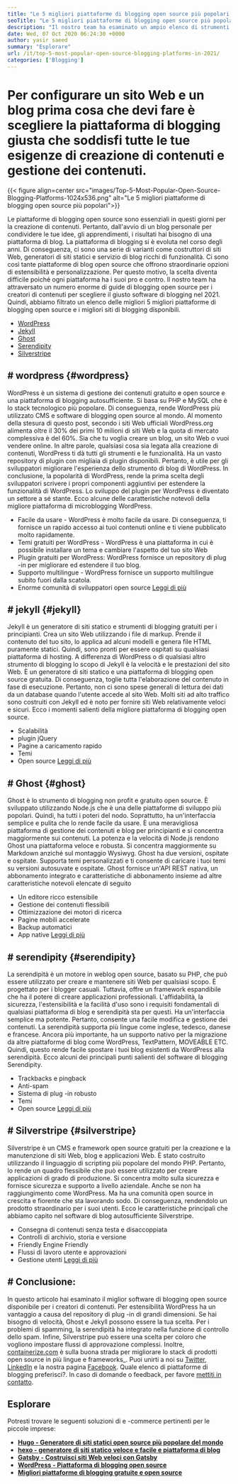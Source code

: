 ```yaml
---
title: "Le 5 migliori piattaforme di blogging open source più popolari nel 2021" 
seoTitle: "Le 5 migliori piattaforme di blogging open source più popolari nel 2021" 
description: "Il nostro team ha esaminato un ampio elenco di strumenti di blog e di gestione dei contenuti e abbiamo una piattaforma di blogging open source elencata in breve elencato." 
date: Wed, 07 Oct 2020 06:24:30 +0000
author: yasir saeed
summary: "Esplorare" 
url: /it/top-5-most-popular-open-source-blogging-platforms-in-2021/
categories: ['Blogging']
---
```


# Per configurare un sito Web e un blog prima cosa che devi fare è scegliere la piattaforma di blogging giusta che soddisfi tutte le tue esigenze di creazione di contenuti e gestione dei contenuti.

{{< figure align=center src="images/Top-5-Most-Popular-Open-Source-Blogging-Platforms-1024x536.png" alt="Le 5 migliori piattaforme di blogging open source più popolari">}}

Le piattaforme di blogging open source sono essenziali in questi giorni per la creazione di contenuti. Pertanto, dall'avvio di un blog personale per condividere le tue idee, gli apprendimenti, i risultati hai bisogno di una piattaforma di blog. La piattaforma di blogging si è evoluta nel corso degli anni. Di conseguenza, ci sono una serie di varianti come costruttori di siti Web, generatori di siti statici e servizio di blog ricchi di funzionalità.
Ci sono così tante piattaforme di blog open source che offrono straordinarie opzioni di estensibilità e personalizzazione. Per questo motivo, la scelta diventa difficile poiché ogni piattaforma ha i suoi pro e contro. Il nostro team ha attraversato un numero enorme di guide di blogging open source per i creatori di contenuti per scegliere il giusto software di blogging nel 2021. Quindi, abbiamo filtrato un elenco delle migliori 5 migliori piattaforme di blogging open source e i migliori siti di blogging disponibili.
  * [WordPress][1]
  * [Jekyll][2]
  * [Ghost][3]
  * [Serendipity][4]
  * [Silverstripe][5]

## # **wordpress** {#wordpress}
WordPress è un sistema di gestione dei contenuti gratuito e open source e una piattaforma di blogging autosufficiente. Si basa su PHP e MySQL che è lo stack tecnologico più popolare. Di conseguenza, rende WordPress più utilizzato CMS e software di blogging open source al mondo. Al momento della stesura di questo post, secondo i siti Web ufficiali WordPress.org alimenta oltre il 30% dei primi 10 milioni di siti Web e la quota di mercato complessiva è del 60%.
Sia che tu voglia creare un blog, un sito Web o vuoi vendere online. In altre parole, qualsiasi cosa sia legata alla creazione di contenuti, WordPress ti dà tutti gli strumenti e le funzionalità. Ha un vasto repository di plugin con migliaia di plugin disponibili. Pertanto, è utile per gli sviluppatori migliorare l'esperienza dello strumento di blog di WordPress.
In conclusione, la popolarità di WordPress, rende la prima scelta degli sviluppatori scrivere i propri componenti aggiuntivi per estendere la funzionalità di WordPress. Lo sviluppo del plugin per WordPress è diventato un settore a sé stante.
Ecco alcune delle caratteristiche notevoli della migliore piattaforma di microblogging WordPress.
  * Facile da usare - WordPress è molto facile da usare. Di conseguenza, ti fornisce un rapido accesso ai tuoi contenuti online e ti viene pubblicato molto rapidamente.
  * Temi gratuiti per WordPress - WordPress è una piattaforma in cui è possibile installare un tema e cambiare l'aspetto del tuo sito Web
  * Plugin gratuiti per WordPress: WordPress fornisce un repository di plug -in per migliorare ed estendere il tuo blog.
  * Supporto multilingue - WordPress fornisce un supporto multilingue subito fuori dalla scatola.
  * Enorme comunità di sviluppatori open source
    [Leggi di più][6]

## # **jekyll** {#jekyll}
Jekyll è un generatore di siti statico e strumenti di blogging gratuiti per i principianti. Crea un sito Web utilizzando i file di markup. Prende il contenuto del tuo sito, lo applica ad alcuni modelli e genera file HTML puramente statici. Quindi, sono pronti per essere ospitati su qualsiasi piattaforma di hosting.
A differenza di WordPress o di qualsiasi altro strumento di blogging lo scopo di Jekyll è la velocità e le prestazioni del sito Web. È un generatore di siti statico e una piattaforma di blogging open source gratuita. Di conseguenza, toglie tutta l'elaborazione del contenuto in fase di esecuzione. Pertanto, non ci sono spese generali di lettura dei dati da un database quando l'utente accede al sito Web. Molti siti ad alto traffico sono costruiti con Jekyll ed è noto per fornire siti Web relativamente veloci e sicuri.
Ecco i momenti salienti della migliore piattaforma di blogging open source.
  * Scalabilità
  * plugin jQuery
  * Pagine a caricamento rapido
  * Temi
  * Open source
    [Leggi di più][7]

## # **Ghost** {#ghost}
Ghost è lo strumento di blogging non profit e gratuito open source. È sviluppato utilizzando Node.js che è una delle piattaforme di sviluppo più popolari. Quindi, ha tutti i poteri del nodo. Soprattutto, ha un'interfaccia semplice e pulita che lo rende facile da usare. È una meravigliosa piattaforma di gestione dei contenuti e blog per principianti e si concentra maggiormente sui contenuti.
La potenza e la velocità di Node.js rendono Ghost una piattaforma veloce e robusta. Si concentra maggiormente su Markdown anziché sul montaggio Wysiwyg. Ghost ha due versioni, ospitate e ospitate. Supporta temi personalizzati e ti consente di caricare i tuoi temi su versioni autosuvate e ospitate.
Ghost fornisce un'API REST nativa, un abbonamento integrato e caratteristiche di abbonamento insieme ad altre caratteristiche notevoli elencate di seguito
  * Un editore ricco estensibile
  * Gestione dei contenuti flessibili
  * Ottimizzazione dei motori di ricerca
  * Pagine mobili accelerate
  * Backup automatici
  * App native
    [Leggi di più][8]

## # **serendipity** {#serendipity}
La serendipità è un motore in weblog open source, basato su PHP, che può essere utilizzato per creare e mantenere siti Web per qualsiasi scopo. È progettato per i blogger casuali. Tuttavia, offre un framework espandibile che ha il potere di creare applicazioni professionali.
L'affidabilità, la sicurezza, l'estensibilità e la facilità d'uso sono i requisiti fondamentali di qualsiasi piattaforma di blog e serendipità sta per questi. Ha un'interfaccia semplice ma potente. Pertanto, consente una facile modifica e gestione dei contenuti.
La serendipità supporta più lingue come inglese, tedesco, danese e francese. Ancora più importante, ha un supporto nativo per la migrazione da altre piattaforme di blog come WordPress, TextPattern, MOVEABLE ETC. Quindi, questo rende facile spostare i tuoi blog esistenti da WordPress alla serendipità.
Ecco alcuni dei principali punti salienti del software di blogging Serendipity.
  * Trackbacks e pingback
  * Anti-spam
  * Sistema di plug -in robusto
  * Temi
  * Open source
    [Leggi di più][9]

## # **Silverstripe** {#silverstripe}
Silverstripe è un CMS e framework open source gratuiti per la creazione e la manutenzione di siti Web, blog e applicazioni Web. È stato costruito utilizzando il linguaggio di scripting più popolare del mondo PHP. Pertanto, lo rende un quadro flessibile che può essere utilizzato per creare applicazioni di grado di produzione.
Si concentra molto sulla sicurezza e fornisce sicurezza e supporto a livello aziendale. Anche se non ha raggiungimento come WordPress. Ma ha una comunità open source in crescita e fiorente che sta lavorando sodo. Di conseguenza, rendendolo un prodotto straordinario per i suoi utenti.
Ecco le caratteristiche principali che abbiamo capito nel software di blog autosufficiente Silverstripe.
  * Consegna di contenuti senza testa e disaccoppiata
  * Controlli di archivio, storia e versione
  * Friendly Engine Friendly
  * Flussi di lavoro utente e approvazioni
  * Gestione utenti
    [Leggi di più][10]

## # Conclusione:
In questo articolo hai esaminato il miglior software di blogging open source disponibile per i creatori di contenuti. Per estensibilità WordPress ha un vantaggio a causa del repository di plug -in di grandi dimensioni. Se hai bisogno di velocità, Ghost e Jekyll possono essere la tua scelta. Per i problemi di spamming, la serendipità ha integrato nella funzione di controllo dello spam. Infine, Silverstripe può essere una scelta per coloro che vogliono impostare flussi di approvazione complessi.
Inoltre, [containerize.com][11] è sulla buona strada per migliorare lo stack di prodotti open source in più lingue e frameworks_. Puoi unirti a noi su [Twitter][12], [LinkedIn][13] e la nostra pagina [Facebook][14]. Quale elenco di piattaforme di blogging preferisci?. In caso di domande o feedback, per favore [mettiti in contatto][15].

## Esplorare
Potresti trovare le seguenti soluzioni di e -commerce pertinenti per le piccole imprese:
* [**Hugo - Generatore di siti statici open source più popolare del mondo**][16]
* [**hexo - generatore di siti statico veloce e facile e piattaforma di blog**][17]
* [**Gatsby - Costruisci siti Web veloci con Gatsby**][18]
* **[WordPress - Piattaforma di blogging open source][19]**
* **[Migliori piattaforme di blogging gratuite e open source][20]**

  
[1]: #wordpress
[2]: #jekyll
[3]: #ghost
[4]: #serendipity
[5]: #silverstripe
[6]: https://products.containerize.com/blogging/wordpress
[7]: https://products.containerize.com/blogging/jekyll
[8]: https://products.containerize.com/blogging/ghost
[9]: https://products.containerize.com/blogging/serendipity
[10]: https://products.containerize.com/blogging/silverstripe
[11]: https://www.containerize.com/
[12]: https://twitter.com/containerize_co
[13]: https://www.linkedin.com/company/containerize/
[14]: http://facebook.com/containerize
[15]: mailto:yasir.saeed@aspose.com
[16]: https://products.containerize.com/blogging/hugo/
[17]: https://products.containerize.com/blogging/hexo/
[18]: https://products.containerize.com/blogging/gatsby/
[19]: https://products.containerize.com/blogging/wordpress/
[20]: https://products.containerize.com/blogging/
